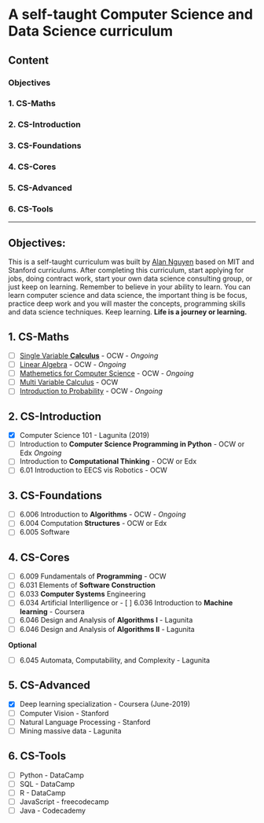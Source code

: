 # A self-taught Computer Science and Data Science curriculum
## Content
### Objectives
### 1. CS-Maths
### 2. CS-Introduction
### 3. CS-Foundations
### 4. CS-Cores
### 5. CS-Advanced
### 6. CS-Tools

-----------------------------------------------------------------------------------------------------------------------
## Objectives: 
This is a self-taught curriculum was built by [Alan Nguyen](https://github.com/alan-nguyen) based on MIT and Stanford curriculums. After completing this curriculum, start applying for jobs, doing contract work, start your own data science consulting group, or just keep on learning. Remember to believe in your ability to learn. You can learn computer science and data science, the important thing is be focus, practice deep work and you will master the concepts, programming skills and data science techniques. Keep learning. **Life is a journey or learning.** 

## 1. CS-Maths
- [ ] [Single Variable **Calculus**](https://ocw.mit.edu/courses/mathematics/18-01sc-single-variable-calculus-fall-2010/) - OCW - _Ongoing_
- [ ] [Linear Algebra](https://ocw.mit.edu/courses/mathematics/18-06sc-linear-algebra-fall-2011/) - OCW - _Ongoing_
- [ ] [Mathemetics for Computer Science](https://ocw.mit.edu/courses/electrical-engineering-and-computer-science/6-042j-mathematics-for-computer-science-spring-2015/) - OCW - _Ongoing_
- [ ] [Multi Variable Calculus](https://ocw.mit.edu/courses/mathematics/18-02sc-multivariable-calculus-fall-2010/) - OCW
- [ ] [Introduction to Probability](https://ocw.mit.edu/resources/res-6-012-introduction-to-probability-spring-2018/index.htm) - OCW - _Ongoing_

## 2. CS-Introduction
- [x] Computer Science 101 - Lagunita (2019)
- [ ] Introduction to **Computer Science Programming in Python** - OCW or Edx _Ongoing_
- [ ] Introduction to **Computational Thinking** - OCW or Edx
- [ ] 6.01 Introduction to EECS vis Robotics - OCW

## 3. CS-Foundations
- [ ] 6.006 Introduction to **Algorithms** - OCW - _Ongoing_
- [ ] 6.004 Computation **Structures** - OCW or Edx
- [ ] 6.005 Software

## 4. CS-Cores
- [ ] 6.009 Fundamentals of **Programming** - OCW
- [ ] 6.031 Elements of **Software Construction**
- [ ] 6.033 **Computer Systems** Engineering
- [ ] 6.034 Artificial Interlligence 
or - [ ] 6.036 Introduction to **Machine learning** - Coursera 
- [ ] 6.046 Design and Analysis of **Algorithms I** - Lagunita
- [ ] 6.046 Design and Analysis of **Algorithms II** - Lagunita

**Optional**
- [ ] 6.045 Automata, Computability, and Complexity - Lagunita

## 5. CS-Advanced
- [x] Deep learning specialization - Coursera (June-2019)
- [ ] Computer Vision - Stanford
- [ ] Natural Language Processing - Stanford 
- [ ] Mining massive data - Lagunita

## 6. CS-Tools
- [ ] Python - DataCamp
- [ ] SQL - DataCamp
- [ ] R - DataCamp
- [ ] JavaScript - freecodecamp
- [ ] Java - Codecademy
